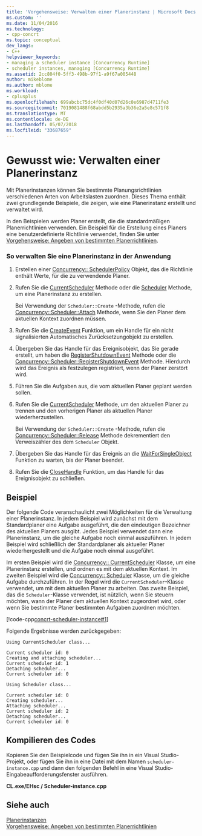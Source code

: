 ```yaml
---
title: 'Vorgehensweise: Verwalten einer Planerinstanz | Microsoft Docs'
ms.custom: ''
ms.date: 11/04/2016
ms.technology:
- cpp-concrt
ms.topic: conceptual
dev_langs:
- C++
helpviewer_keywords:
- managing a scheduler instance [Concurrency Runtime]
- scheduler instances, managing [Concurrency Runtime]
ms.assetid: 2cc804f0-5ff3-498b-97f1-a9f67a005448
author: mikeblome
ms.author: mblome
ms.workload:
- cplusplus
ms.openlocfilehash: 699abcbc75dc4f0df40d07d26c0e6987d4711fe3
ms.sourcegitcommit: 7019081488f68abdd5b2935a3b36e2a5e8c571f8
ms.translationtype: MT
ms.contentlocale: de-DE
ms.lasthandoff: 05/07/2018
ms.locfileid: "33687659"
---
```

# <a name="how-to-manage-a-scheduler-instance"></a>Gewusst wie: Verwalten einer Planerinstanz
Mit Planerinstanzen können Sie bestimmte Planungsrichtlinien verschiedenen Arten von Arbeitslasten zuordnen. Dieses Thema enthält zwei grundlegende Beispiele, die zeigen, wie eine Planerinstanz erstellt und verwaltet wird.  
  
 In den Beispielen werden Planer erstellt, die die standardmäßigen Planerrichtlinien verwenden. Ein Beispiel für die Erstellung eines Planers eine benutzerdefinierte Richtlinie verwendet, finden Sie unter [Vorgehensweise: Angeben von bestimmten Planerrichtlinien](../../parallel/concrt/how-to-specify-specific-scheduler-policies.md).  
  
### <a name="to-manage-a-scheduler-instance-in-your-application"></a>So verwalten Sie eine Planerinstanz in der Anwendung  
  
1.  Erstellen einer [Concurrency:: SchedulerPolicy](../../parallel/concrt/reference/schedulerpolicy-class.md) Objekt, das die Richtlinie enthält Werte, für die zu verwendende Planer.  
  

2.  Rufen Sie die [CurrentScheduler](reference/currentscheduler-class.md#create) Methode oder die [Scheduler](reference/scheduler-class.md#create) Methode, um eine Planerinstanz zu erstellen.  
  
     Bei Verwendung der `Scheduler::Create` -Methode, rufen die [Concurrency::Scheduler::Attach](reference/scheduler-class.md#attach) Methode, wenn Sie den Planer dem aktuellen Kontext zuordnen müssen.  
  
3.  Rufen Sie die [CreateEvent](http://msdn.microsoft.com/library/windows/desktop/ms682396) Funktion, um ein Handle für ein nicht signalisierten Automatisches Zurücksetzungobjekt zu erstellen.  
  
4.  Übergeben Sie das Handle für das Ereignisobjekt, das Sie gerade erstellt, um haben die [RegisterShutdownEvent](reference/currentscheduler-class.md#registershutdownevent) Methode oder die [Concurrency::Scheduler::RegisterShutdownEvent](reference/scheduler-class.md#registershutdownevent) Methode. Hierdurch wird das Ereignis als festzulegen registriert, wenn der Planer zerstört wird.  
  
5.  Führen Sie die Aufgaben aus, die vom aktuellen Planer geplant werden sollen.  
  
6.  Rufen Sie die [CurrentScheduler](reference/currentscheduler-class.md#detach) Methode, um den aktuellen Planer zu trennen und den vorherigen Planer als aktuellen Planer wiederherzustellen.  
  
     Bei Verwendung der `Scheduler::Create` -Methode, rufen die [Concurrency::Scheduler::Release](reference/scheduler-class.md#release) Methode dekrementiert den Verweiszähler des dem `Scheduler` Objekt.  
  
7.  Übergeben Sie das Handle für das Ereignis an die [WaitForSingleObject](http://msdn.microsoft.com/library/windows/desktop/ms687032) Funktion zu warten, bis der Planer beendet.  
  
8.  Rufen Sie die [CloseHandle](http://msdn.microsoft.com/library/windows/desktop/ms724211) Funktion, um das Handle für das Ereignisobjekt zu schließen.  
  
## <a name="example"></a>Beispiel  
 Der folgende Code veranschaulicht zwei Möglichkeiten für die Verwaltung einer Planerinstanz. In jedem Beispiel wird zunächst mit dem Standardplaner eine Aufgabe ausgeführt, die den eindeutigen Bezeichner des aktuellen Planers ausgibt. Jedes Beispiel verwendet dann eine Planerinstanz, um die gleiche Aufgabe noch einmal auszuführen. In jedem Beispiel wird schließlich der Standardplaner als aktueller Planer wiederhergestellt und die Aufgabe noch einmal ausgeführt.  
  
 Im ersten Beispiel wird die [Concurrency:: CurrentScheduler](../../parallel/concrt/reference/currentscheduler-class.md) Klasse, um eine Planerinstanz erstellen, und ordnen es mit dem aktuellen Kontext. Im zweiten Beispiel wird die [Concurrency:: Scheduler](../../parallel/concrt/reference/scheduler-class.md) Klasse, um die gleiche Aufgabe durchzuführen. In der Regel wird die `CurrentScheduler`-Klasse verwendet, um mit dem aktuellen Planer zu arbeiten. Das zweite Beispiel, das die `Scheduler`-Klasse verwendet, ist nützlich, wenn Sie steuern möchten, wann der Planer dem aktuellen Kontext zugeordnet wird, oder wenn Sie bestimmte Planer bestimmten Aufgaben zuordnen möchten.  
  
 [!code-cpp[concrt-scheduler-instance#1](../../parallel/concrt/codesnippet/cpp/how-to-manage-a-scheduler-instance_1.cpp)]  
  
 Folgende Ergebnisse werden zurückgegeben:  
  
```Output  
Using CurrentScheduler class...  
 
Current scheduler id: 0  
Creating and attaching scheduler...  
Current scheduler id: 1  
Detaching scheduler...  
Current scheduler id: 0  
 
Using Scheduler class...  
 
Current scheduler id: 0  
Creating scheduler...  
Attaching scheduler...  
Current scheduler id: 2  
Detaching scheduler...  
Current scheduler id: 0  
```  
  
## <a name="compiling-the-code"></a>Kompilieren des Codes  
 Kopieren Sie den Beispielcode und fügen Sie ihn in ein Visual Studio-Projekt, oder fügen Sie ihn in eine Datei mit dem Namen `scheduler-instance.cpp` und dann den folgenden Befehl in eine Visual Studio-Eingabeaufforderungsfenster ausführen.  
  
 **CL.exe/EHsc / Scheduler-instance.cpp**  
  
## <a name="see-also"></a>Siehe auch  
 [Planerinstanzen](../../parallel/concrt/scheduler-instances.md)   
 [Vorgehensweise: Angeben von bestimmten Planerrichtlinien](../../parallel/concrt/how-to-specify-specific-scheduler-policies.md)

